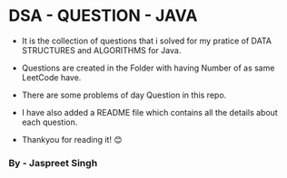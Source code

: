 # DSA - QUESTION - JAVA

- It is the collection of questions that i solved for my pratice of DATA STRUCTURES and ALGORITHMS for Java.

- Questions are created in the Folder with having Number of as same  LeetCode have.

- There are some problems of day Question in this repo.
  
- I have also added a README file which contains all the details about each question.

- Thankyou for reading it! 😊


### By - Jaspreet Singh